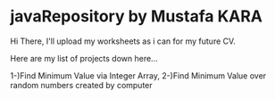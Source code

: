 # javaRepository by Mustafa KARA
Hi There, I'll upload my worksheets as i can for my future CV.

Here are my list of projects down here...

1-)Find Minimum Value via Integer Array,
2-)Find Minimum Value over random numbers created by computer
